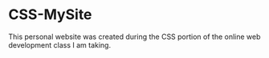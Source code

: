 # CSS-MySite
This personal website was created during the CSS portion of the online web development class I am taking.

